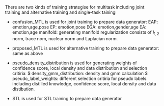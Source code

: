 There are two kinds of training strategise for multitask including joint training and alternative  training and single-task taining

* confusion_MTL is used for joint training to prepare data generator:
   EAP: emotion,age,pose
   EP: emotion,pose
   EGA: emotion,gender,age
   EA: emotion,age
   manifold: generating manifold regularization consists of $l_{1,2}$ norm, trace nom, nuclear norm and Laplacian norm.

* proposed_MTL is used for alternative training to prepare data generator:
   same as above

* pseudo_density_distribution is used for generating weights of confidence score, local density and data distribution and selection critiria:
   $ density_gmm_distribution: density and gmm calculation
   $ pseudo_label_weights: different selection critiria for pseudo labels including distilled knowledge, confidence score, local density and data distibution.


* STL is used for STL training to prepare data generator

